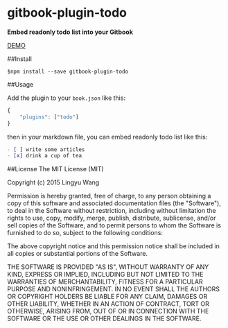 gitbook-plugin-todo
===

**Embed readonly todo list into your Gitbook**

[DEMO](http://read.lingyu.wang/index.html)

##Install

```shell
$npm install --save gitbook-plugin-todo
```

##Usage

Add the plugin to your `book.json` like this: 

```javascript
{
    "plugins": ["todo"]
}
```

then in your markdown file, you can embed readonly todo list like this:


```markdown
- [ ] write some articles
- [x] drink a cup of tea
```

##License
The MIT License (MIT)

Copyright (c) 2015 Lingyu Wang

Permission is hereby granted, free of charge, to any person obtaining a copy
of this software and associated documentation files (the "Software"), to deal
in the Software without restriction, including without limitation the rights
to use, copy, modify, merge, publish, distribute, sublicense, and/or sell
copies of the Software, and to permit persons to whom the Software is
furnished to do so, subject to the following conditions:

The above copyright notice and this permission notice shall be included in all
copies or substantial portions of the Software.

THE SOFTWARE IS PROVIDED "AS IS", WITHOUT WARRANTY OF ANY KIND, EXPRESS OR
IMPLIED, INCLUDING BUT NOT LIMITED TO THE WARRANTIES OF MERCHANTABILITY,
FITNESS FOR A PARTICULAR PURPOSE AND NONINFRINGEMENT. IN NO EVENT SHALL THE
AUTHORS OR COPYRIGHT HOLDERS BE LIABLE FOR ANY CLAIM, DAMAGES OR OTHER
LIABILITY, WHETHER IN AN ACTION OF CONTRACT, TORT OR OTHERWISE, ARISING FROM,
OUT OF OR IN CONNECTION WITH THE SOFTWARE OR THE USE OR OTHER DEALINGS IN THE
SOFTWARE.


